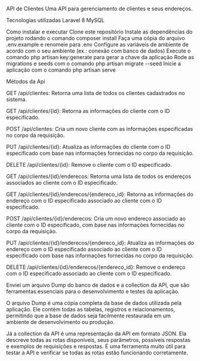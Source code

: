 API de Clientes
Uma API para gerenciamento de clientes e seus endereços.

Tecnologias utilizadas
Laravel 8
MySQL

Como instalar e executar
Clone este repositório
Instale as dependências do projeto rodando o comando composer install
Faça uma cópia do arquivo .env.example e renomeie para .env
Configure as variáveis de ambiente de acordo com o seu ambiente (ex.: conexão com banco de dados)
Execute o comando php artisan key:generate para gerar a chave da aplicação
Rode as migrations e seeds com o comando php artisan migrate --seed
Inicie a aplicação com o comando php artisan serve

Métodos da Api

GET /api/clientes: Retorna uma lista de todos os clientes cadastrados no sistema.

GET /api/clientes/{id}: Retorna as informações do cliente com o ID especificado.

POST /api/clientes: Cria um novo cliente com as informações especificadas no corpo da requisição.

PUT /api/clientes/{id}: Atualiza as informações do cliente com o ID especificado com base nas informações fornecidas no corpo da requisição.

DELETE /api/clientes/{id}: Remove o cliente com o ID especificado.

GET /api/clientes/{id}/enderecos: Retorna uma lista de todos os endereços associados ao cliente com o ID especificado.

GET /api/clientes/{id}/enderecos/{endereco_id}: Retorna as informações do endereço com o ID especificado associado ao cliente com o ID especificado.

POST /api/clientes/{id}/enderecos: Cria um novo endereço associado ao cliente com o ID especificado, com base nas informações fornecidas no corpo da requisição.

PUT /api/clientes/{id}/enderecos/{endereco_id}: Atualiza as informações do endereço com o ID especificado associado ao cliente com o ID especificado com base nas informações fornecidas no corpo da requisição.

DELETE /api/clientes/{id}/enderecos/{endereco_id}: Remove o endereço com o ID especificado associado ao cliente com o ID especificado.


Enviei um arquivo Dump do banco de dados e a collection da API, que são ferramentas essenciais para o desenvolvimento e testes da aplicação.

O arquivo Dump é uma cópia completa da base de dados utilizada pela aplicação. Ele contém todas as tabelas, registros e relacionamentos, permitindo que a base de dados seja facilmente restaurada em um ambiente de desenvolvimento ou produção.

Já a collection da API é uma representação da API em formato JSON. Ela descreve todas as rotas disponíveis, seus parâmetros, possíveis respostas e exemplos de requisições e respostas. É uma ferramenta muito útil para testar a API e verificar se todas as rotas estão funcionando corretamente.